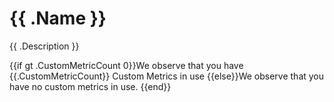 # {{ .Name }}

{{ .Description }}

{{if gt .CustomMetricCount 0}}We observe that you have {{.CustomMetricCount}} Custom Metrics in use
{{else}}We observe that you have no custom metrics in use.
{{end}}
